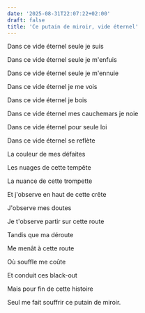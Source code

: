 ```yaml
---
date: '2025-08-31T22:07:22+02:00'
draft: false
title: 'Ce putain de miroir, vide éternel'
---
```


Dans ce vide éternel seule je suis

Dans ce vide éternel seule je m'enfuis

Dans ce vide éternel seule je m'ennuie 

Dans ce vide éternel je me vois

Dans ce vide éternel je bois

Dans ce vide éternel mes cauchemars je noie

Dans ce vide éternel pour seule loi

Dans ce vide éternel se reflète

La couleur de mes défaites

Les nuages de cette tempête

La nuance de cette trompette 

Et j'observe en haut de cette crête 

J'observe mes doutes

Je t'observe partir sur cette route

Tandis que ma déroute

Me menât à cette route

Où souffle me coûte

Et conduit ces black-out

Mais pour fin de cette histoire 

Seul me fait souffrir ce putain de miroir.